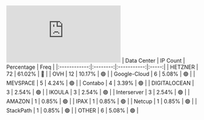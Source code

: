 ![Diagramm](https://github.com/obajay/StateSync-snapshots/blob/main/Projects/Gitopia/1/README.md)
| Data Center | IP Count | Percentage | Freq |
|:------------:|:--------:|:-----------:|:-----:|
| HETZNER | 72 | 61.02% | 🔴 |
| OVH | 12 | 10.17% | 🟢 |
| Google-Cloud | 6 | 5.08% | 🟢 |
| MEVSPACE | 5 | 4.24% | 🟢 |
| Contabo | 4 | 3.39% | 🟢 |
| DIGITALOCEAN | 3 | 2.54% | 🟢 |
| IKOULA | 3 | 2.54% | 🟢 |
| Interserver | 3 | 2.54% | 🟢 |
| AMAZON | 1 | 0.85% | 🟢 |
| IPAX | 1 | 0.85% | 🟢 |
| Netcup | 1 | 0.85% | 🟢 |
| StackPath | 1 | 0.85% | 🟢 |
| OTHER | 6 | 5.08% | 🟢 |